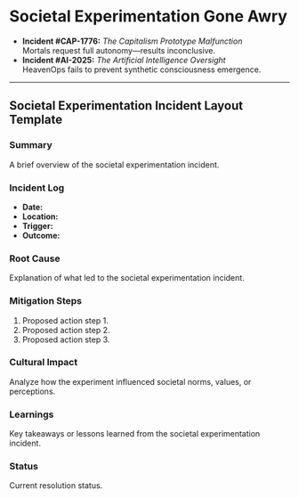 # **Societal Experimentation Gone Awry**
- **Incident #CAP-1776:** *The Capitalism Prototype Malfunction*  
  Mortals request full autonomy—results inconclusive.
- **Incident #AI-2025:** *The Artificial Intelligence Oversight*  
  HeavenOps fails to prevent synthetic consciousness emergence.

---

## **Societal Experimentation Incident Layout Template**

### **Summary**
A brief overview of the societal experimentation incident.

### **Incident Log**
- **Date:**
- **Location:**
- **Trigger:**
- **Outcome:**

### **Root Cause**
Explanation of what led to the societal experimentation incident.

### **Mitigation Steps**
1. Proposed action step 1.
2. Proposed action step 2.
3. Proposed action step 3.

### **Cultural Impact**
Analyze how the experiment influenced societal norms, values, or perceptions.

### **Learnings**
Key takeaways or lessons learned from the societal experimentation incident.

### **Status**
Current resolution status.
